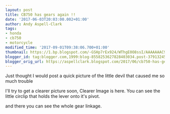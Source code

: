 ```yaml
---
layout: post
title: CB750 has gears again !!
date: '2017-06-03T20:03:00.002+01:00'
author: Andy Aspell-Clark
tags:
- honda
- cb750
- motorcycle
modified_time: '2017-09-01T09:38:06.700+01:00'
thumbnail: https://1.bp.blogspot.com/-GSHp7rEx924/WThgE0O8ssI/AAAAAAAC9KQ/QMoxstW7ke4ROJ405y6cM8YSbi_ceYa-gCLcB/s72-c/IMG_20170607_182438.jpg
blogger_id: tag:blogger.com,1999:blog-8558253627828403034.post-3791324598782045698
blogger_orig_url: https://aspellclark.blogspot.com/2017/06/cb750-has-gears-again.html
---
```


Just thought I would post a quick picture of the little devil that caused me so much trouble




I'll try to get a clearer picture soon, Clearer Image is here. You can see the little circlip that holds the lever onto it's pivot.




and there you can see the whole gear linkage.